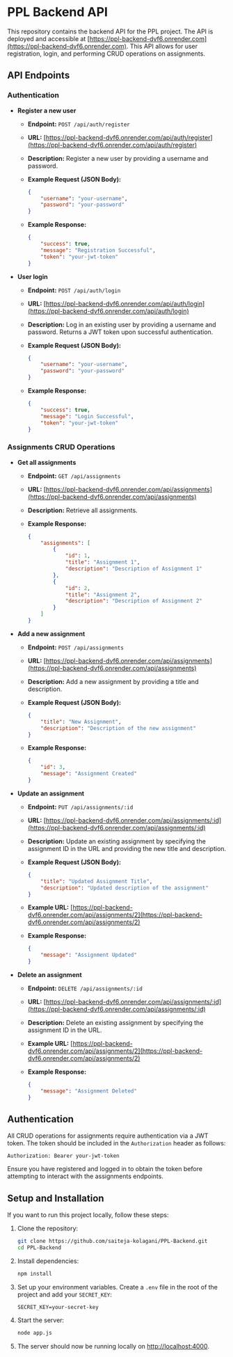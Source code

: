 
# PPL Backend API

This repository contains the backend API for the PPL project. The API is deployed and accessible at [https://ppl-backend-dvf6.onrender.com](https://ppl-backend-dvf6.onrender.com). This API allows for user registration, login, and performing CRUD operations on assignments.

## API Endpoints

### Authentication

- **Register a new user**

  - **Endpoint:** `POST /api/auth/register`
  - **URL:** [https://ppl-backend-dvf6.onrender.com/api/auth/register](https://ppl-backend-dvf6.onrender.com/api/auth/register)
  - **Description:** Register a new user by providing a username and password.

  - **Example Request (JSON Body):**
    ```json
    {
        "username": "your-username",
        "password": "your-password"
    }
    ```

  - **Example Response:**
    ```json
    {
        "success": true,
        "message": "Registration Successful",
        "token": "your-jwt-token"
    }
    ```

- **User login**

  - **Endpoint:** `POST /api/auth/login`
  - **URL:** [https://ppl-backend-dvf6.onrender.com/api/auth/login](https://ppl-backend-dvf6.onrender.com/api/auth/login)
  - **Description:** Log in an existing user by providing a username and password. Returns a JWT token upon successful authentication.

  - **Example Request (JSON Body):**
    ```json
    {
        "username": "your-username",
        "password": "your-password"
    }
    ```

  - **Example Response:**
    ```json
    {
        "success": true,
        "message": "Login Successful",
        "token": "your-jwt-token"
    }
    ```

### Assignments CRUD Operations

- **Get all assignments**

  - **Endpoint:** `GET /api/assignments`
  - **URL:** [https://ppl-backend-dvf6.onrender.com/api/assignments](https://ppl-backend-dvf6.onrender.com/api/assignments)
  - **Description:** Retrieve all assignments.

  - **Example Response:**
    ```json
    {
        "assignments": [
            {
                "id": 1,
                "title": "Assignment 1",
                "description": "Description of Assignment 1"
            },
            {
                "id": 2,
                "title": "Assignment 2",
                "description": "Description of Assignment 2"
            }
        ]
    }
    ```

- **Add a new assignment**

  - **Endpoint:** `POST /api/assignments`
  - **URL:** [https://ppl-backend-dvf6.onrender.com/api/assignments](https://ppl-backend-dvf6.onrender.com/api/assignments)
  - **Description:** Add a new assignment by providing a title and description.

  - **Example Request (JSON Body):**
    ```json
    {
        "title": "New Assignment",
        "description": "Description of the new assignment"
    }
    ```

  - **Example Response:**
    ```json
    {
        "id": 3,
        "message": "Assignment Created"
    }
    ```

- **Update an assignment**

  - **Endpoint:** `PUT /api/assignments/:id`
  - **URL:** [https://ppl-backend-dvf6.onrender.com/api/assignments/:id](https://ppl-backend-dvf6.onrender.com/api/assignments/:id)
  - **Description:** Update an existing assignment by specifying the assignment ID in the URL and providing the new title and description.

  - **Example Request (JSON Body):**
    ```json
    {
        "title": "Updated Assignment Title",
        "description": "Updated description of the assignment"
    }
    ```

  - **Example URL:** [https://ppl-backend-dvf6.onrender.com/api/assignments/2](https://ppl-backend-dvf6.onrender.com/api/assignments/2)

  - **Example Response:**
    ```json
    {
        "message": "Assignment Updated"
    }
    ```

- **Delete an assignment**

  - **Endpoint:** `DELETE /api/assignments/:id`
  - **URL:** [https://ppl-backend-dvf6.onrender.com/api/assignments/:id](https://ppl-backend-dvf6.onrender.com/api/assignments/:id)
  - **Description:** Delete an existing assignment by specifying the assignment ID in the URL.

  - **Example URL:** [https://ppl-backend-dvf6.onrender.com/api/assignments/2](https://ppl-backend-dvf6.onrender.com/api/assignments/2)

  - **Example Response:**
    ```json
    {
        "message": "Assignment Deleted"
    }
    ```

## Authentication

All CRUD operations for assignments require authentication via a JWT token. The token should be included in the `Authorization` header as follows:

```
Authorization: Bearer your-jwt-token
```

Ensure you have registered and logged in to obtain the token before attempting to interact with the assignments endpoints.

## Setup and Installation

If you want to run this project locally, follow these steps:

1. Clone the repository:

   ```bash
   git clone https://github.com/saiteja-kolagani/PPL-Backend.git
   cd PPL-Backend
   ```

2. Install dependencies:

   ```bash
   npm install
   ```

3. Set up your environment variables. Create a `.env` file in the root of the project and add your `SECRET_KEY`:

   ```
   SECRET_KEY=your-secret-key
   ```

4. Start the server:

   ```bash
   node app.js
   ```

5. The server should now be running locally on [http://localhost:4000](http://localhost:4000).


